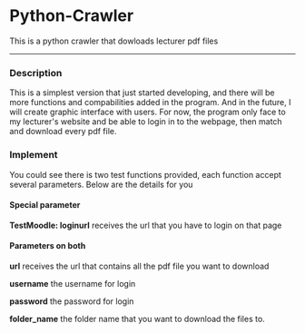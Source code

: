 # Python-Crawler
This is a python crawler that dowloads lecturer pdf files
***
### Description

This is a simplest version that just started developing, and there will be more functions and compabilities added in the program. And in the future, I will create graphic interface with users. For now, the program only face to my lecturer's website and be able to login in to the webpage, then match and download every pdf file.

### Implement

You could see there is two test functions provided, each function accept several parameters. Below are the details for you

#### Special parameter
**TestMoodle: loginurl**
receives the url that you have to login on that page

#### Parameters on both
**url**
receives the url that contains all the pdf file you want to download

**username**
the username for login

**password**
the password for login

**folder_name**
the folder name that you want to download the files to.
